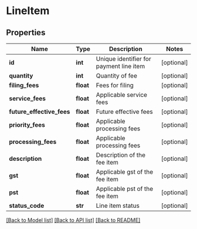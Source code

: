 # LineItem

## Properties
Name | Type | Description | Notes
------------ | ------------- | ------------- | -------------
**id** | **int** | Unique identifier for payment line item | [optional] 
**quantity** | **int** | Quantity of fee | [optional] 
**filing_fees** | **float** | Fees for filing | [optional] 
**service_fees** | **float** | Applicable service fees | [optional] 
**future_effective_fees** | **float** | Future effective fees | [optional] 
**priority_fees** | **float** | Applicable processing fees | [optional] 
**processing_fees** | **float** | Applicable processing fees | [optional] 
**description** | **float** | Description of the fee item | [optional] 
**gst** | **float** | Applicable gst of the fee item | [optional] 
**pst** | **float** | Applicable pst of the fee item | [optional] 
**status_code** | **str** | Line item status | [optional] 

[[Back to Model list]](../README.md#documentation-for-models) [[Back to API list]](../README.md#documentation-for-api-endpoints) [[Back to README]](../README.md)


